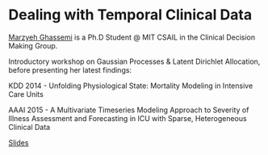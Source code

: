 **Dealing with Temporal Clinical Data**
===================

[Marzyeh Ghassemi](http://mghassem.mit.edu/) is a Ph.D Student @ MIT CSAIL in the Clinical Decision Making Group.

Introductory workshop on Gaussian Processes & Latent Dirichlet Allocation, before presenting her latest findings:

KDD 2014 - Unfolding Physiological State: Mortality Modeling in Intensive Care Units

AAAI 2015 - A Multivariate Timeseries Modeling Approach to Severity of Illness Assessment and Forecasting in ICU with Sparse, Heterogeneous Clinical Data

[Slides](https://drive.google.com/file/d/0BwC1eSaTX5cZSkhSQVpjVWpOQWc/view?usp=sharing)